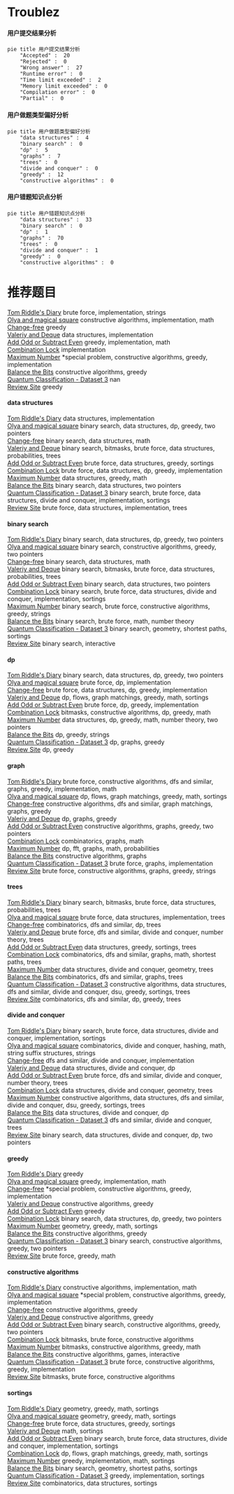 # Troublez
<!-- tabs:start -->
#### **用户提交结果分析**

```mermaid
pie title 用户提交结果分析
    "Accepted" :  20
    "Rejected" :  0
    "Wrong answer" :  27
    "Runtime error" :  0
    "Time limit exceeded" :  2
    "Memory limit exceeded" :  0
    "Compilation error" :  0
    "Partial" :  0
```
#### **用户做题类型偏好分析**

```mermaid
pie title 用户做题类型偏好分析
    "data structures" :  4
    "binary search" :  0
    "dp" :  5
    "graphs" :  7
    "trees" :  0
    "divide and conquer" :  0
    "greedy" :  12
    "constructive algorithms" :  0
```
#### **用户错题知识点分析**

```mermaid
pie title 用户错题知识点分析
    "data structures" :  33
    "binary search" :  0
    "dp" :  1
    "graphs" :  70
    "trees" :  0
    "divide and conquer" :  1
    "greedy" :  0
    "constructive algorithms" :  0
```
<!-- tabs:end -->
# 推荐题目
[Tom Riddle's Diary](http://codeforces.com/problemset/problem/855/A)		brute force,
                        implementation,
                        strings		  
[Olya and magical square](http://codeforces.com/problemset/problem/1080/D)		constructive algorithms,
                        implementation,
                        math		  
[Change-free](http://codeforces.com/problemset/problem/767/E)		greedy		  
[Valeriy and Deque](http://codeforces.com/problemset/problem/1179/A)		data structures,
                        implementation		  
[Add Odd or Subtract Even](http://codeforces.com/problemset/problem/1311/A)		greedy,
                        implementation,
                        math		  
[Combination Lock](http://codeforces.com/problemset/problem/540/A)		implementation		  
[Maximum Number](http://codeforces.com/problemset/problem/774/C)		*special problem,
                        constructive algorithms,
                        greedy,
                        implementation		  
[Balance the Bits](https://codeforces.com/contest/1504/problem/C)		constructive algorithms,
                        greedy		  
[Quantum Classification - Dataset 3](http://codeforces.com/problemset/problem/1357/D1)		nan		  
[Review Site](http://codeforces.com/problemset/problem/1511/A)		greedy		  
<!-- tabs:start -->
#### **data structures**
[Tom Riddle's Diary](http://codeforces.com/problemset/problem/1179/A)		data structures,
                        implementation		  
[Olya and magical square](http://codeforces.com/problemset/problem/1492/C)		binary search,
                        data structures,
                        dp,
                        greedy,
                        two pointers		  
[Change-free](http://codeforces.com/problemset/problem/1490/G)		binary search,
                        data structures,
                        math		  
[Valeriy and Deque](http://codeforces.com/problemset/problem/1479/D)		binary search,
                        bitmasks,
                        brute force,
                        data structures,
                        probabilities,
                        trees		  
[Add Odd or Subtract Even](http://codeforces.com/problemset/problem/1497/A)		brute force,
                        data structures,
                        greedy,
                        sortings		  
[Combination Lock](http://codeforces.com/problemset/problem/1491/C)		brute force,
                        data structures,
                        dp,
                        greedy,
                        implementation		  
[Maximum Number](http://codeforces.com/problemset/problem/1492/B)		data structures,
                        greedy,
                        math		  
[Balance the Bits](http://codeforces.com/problemset/problem/1436/E)		binary search,
                        data structures,
                        two pointers		  
[Quantum Classification - Dataset 3](http://codeforces.com/problemset/problem/1461/D)		binary search,
                        brute force,
                        data structures,
                        divide and conquer,
                        implementation,
                        sortings		  
[Review Site](http://codeforces.com/problemset/problem/1511/C)		brute force,
                        data structures,
                        implementation,
                        trees		  
#### **binary search**
[Tom Riddle's Diary](http://codeforces.com/problemset/problem/1492/C)		binary search,
                        data structures,
                        dp,
                        greedy,
                        two pointers		  
[Olya and magical square](http://codeforces.com/problemset/problem/1463/D)		binary search,
                        constructive algorithms,
                        greedy,
                        two pointers		  
[Change-free](http://codeforces.com/problemset/problem/1490/G)		binary search,
                        data structures,
                        math		  
[Valeriy and Deque](http://codeforces.com/problemset/problem/1479/D)		binary search,
                        bitmasks,
                        brute force,
                        data structures,
                        probabilities,
                        trees		  
[Add Odd or Subtract Even](http://codeforces.com/problemset/problem/1436/E)		binary search,
                        data structures,
                        two pointers		  
[Combination Lock](http://codeforces.com/problemset/problem/1461/D)		binary search,
                        brute force,
                        data structures,
                        divide and conquer,
                        implementation,
                        sortings		  
[Maximum Number](http://codeforces.com/problemset/problem/1493/C)		binary search,
                        brute force,
                        constructive algorithms,
                        greedy,
                        strings		  
[Balance the Bits](http://codeforces.com/problemset/problem/1487/D)		binary search,
                        brute force,
                        math,
                        number theory		  
[Quantum Classification - Dataset 3](http://codeforces.com/problemset/problem/1486/B)		binary search,
                        geometry,
                        shortest paths,
                        sortings		  
[Review Site](http://codeforces.com/problemset/problem/1486/C1)		binary search,
                        interactive		  
#### **dp**
[Tom Riddle's Diary](http://codeforces.com/problemset/problem/1492/C)		binary search,
                        data structures,
                        dp,
                        greedy,
                        two pointers		  
[Olya and magical square](https://codeforces.com/contest/1457/problem/C)		brute force,
                        dp,
                        implementation		  
[Change-free](http://codeforces.com/problemset/problem/1491/C)		brute force,
                        data structures,
                        dp,
                        greedy,
                        implementation		  
[Valeriy and Deque](http://codeforces.com/problemset/problem/1437/C)		dp,
                        flows,
                        graph matchings,
                        greedy,
                        math,
                        sortings		  
[Add Odd or Subtract Even](http://codeforces.com/problemset/problem/1499/B)		brute force,
                        dp,
                        greedy,
                        implementation		  
[Combination Lock](http://codeforces.com/problemset/problem/1491/D)		bitmasks,
                        constructive algorithms,
                        dp,
                        greedy,
                        math		  
[Maximum Number](http://codeforces.com/problemset/problem/1497/E1)		data structures,
                        dp,
                        greedy,
                        math,
                        number theory,
                        two pointers		  
[Balance the Bits](http://codeforces.com/problemset/problem/1466/C)		dp,
                        greedy,
                        strings		  
[Quantum Classification - Dataset 3](http://codeforces.com/problemset/problem/1476/C)		dp,
                        graphs,
                        greedy		  
[Review Site](http://codeforces.com/problemset/problem/1509/C)		dp,
                        greedy		  
#### **graph**
[Tom Riddle's Diary](http://codeforces.com/problemset/problem/1487/C)		brute force,
                        constructive algorithms,
                        dfs and similar,
                        graphs,
                        greedy,
                        implementation,
                        math		  
[Olya and magical square](http://codeforces.com/problemset/problem/1437/C)		dp,
                        flows,
                        graph matchings,
                        greedy,
                        math,
                        sortings		  
[Change-free](http://codeforces.com/problemset/problem/1470/D)		constructive algorithms,
                        dfs and similar,
                        graph matchings,
                        graphs,
                        greedy		  
[Valeriy and Deque](http://codeforces.com/problemset/problem/1476/C)		dp,
                        graphs,
                        greedy		  
[Add Odd or Subtract Even](http://codeforces.com/problemset/problem/1304/D)		constructive algorithms,
                        graphs,
                        greedy,
                        two pointers		  
[Combination Lock](http://codeforces.com/problemset/problem/1475/C)		combinatorics,
                        graphs,
                        math		  
[Maximum Number](http://codeforces.com/problemset/problem/553/E)		dp,
                        fft,
                        graphs,
                        math,
                        probabilities		  
[Balance the Bits](http://codeforces.com/problemset/problem/1495/C)		constructive algorithms,
                        graphs		  
[Quantum Classification - Dataset 3](http://codeforces.com/problemset/problem/1510/K)		brute force,
                        graphs,
                        implementation		  
[Review Site](http://codeforces.com/problemset/problem/1511/D)		brute force,
                        constructive algorithms,
                        graphs,
                        greedy,
                        strings		  
#### **trees**
[Tom Riddle's Diary](http://codeforces.com/problemset/problem/1479/D)		binary search,
                        bitmasks,
                        brute force,
                        data structures,
                        probabilities,
                        trees		  
[Olya and magical square](http://codeforces.com/problemset/problem/1511/C)		brute force,
                        data structures,
                        implementation,
                        trees		  
[Change-free](http://codeforces.com/problemset/problem/1499/F)		combinatorics,
                        dfs and similar,
                        dp,
                        trees		  
[Valeriy and Deque](http://codeforces.com/problemset/problem/1491/E)		brute force,
                        dfs and similar,
                        divide and conquer,
                        number theory,
                        trees		  
[Add Odd or Subtract Even](http://codeforces.com/problemset/problem/1466/D)		data structures,
                        greedy,
                        sortings,
                        trees		  
[Combination Lock](http://codeforces.com/problemset/problem/1495/D)		combinatorics,
                        dfs and similar,
                        graphs,
                        math,
                        shortest paths,
                        trees		  
[Maximum Number](http://codeforces.com/problemset/problem/1303/G)		data structures,
                        divide and conquer,
                        geometry,
                        trees		  
[Balance the Bits](http://codeforces.com/problemset/problem/1454/E)		combinatorics,
                        dfs and similar,
                        graphs,
                        trees		  
[Quantum Classification - Dataset 3](http://codeforces.com/problemset/problem/1494/D)		constructive algorithms,
                        data structures,
                        dfs and similar,
                        divide and conquer,
                        dsu,
                        greedy,
                        sortings,
                        trees		  
[Review Site](http://codeforces.com/problemset/problem/1292/C)		combinatorics,
                        dfs and similar,
                        dp,
                        greedy,
                        trees		  
#### **divide and conquer**
[Tom Riddle's Diary](http://codeforces.com/problemset/problem/1461/D)		binary search,
                        brute force,
                        data structures,
                        divide and conquer,
                        implementation,
                        sortings		  
[Olya and magical square](http://codeforces.com/problemset/problem/1466/G)		combinatorics,
                        divide and conquer,
                        hashing,
                        math,
                        string suffix structures,
                        strings		  
[Change-free](http://codeforces.com/problemset/problem/1490/D)		dfs and similar,
                        divide and conquer,
                        implementation		  
[Valeriy and Deque](https://codeforces.com/contest/1483/problem/C)		data structures,
                        divide and conquer,
                        dp		  
[Add Odd or Subtract Even](http://codeforces.com/problemset/problem/1491/E)		brute force,
                        dfs and similar,
                        divide and conquer,
                        number theory,
                        trees		  
[Combination Lock](http://codeforces.com/problemset/problem/1303/G)		data structures,
                        divide and conquer,
                        geometry,
                        trees		  
[Maximum Number](http://codeforces.com/problemset/problem/1494/D)		constructive algorithms,
                        data structures,
                        dfs and similar,
                        divide and conquer,
                        dsu,
                        greedy,
                        sortings,
                        trees		  
[Balance the Bits](http://codeforces.com/problemset/problem/1482/E)		data structures,
                        divide and conquer,
                        dp		  
[Quantum Classification - Dataset 3](http://codeforces.com/problemset/problem/566/C)		dfs and similar,
                        divide and conquer,
                        trees		  
[Review Site](http://codeforces.com/problemset/problem/1428/F)		binary search,
                        data structures,
                        divide and conquer,
                        dp,
                        two pointers		  
#### **greedy**
[Tom Riddle's Diary](http://codeforces.com/problemset/problem/767/E)		greedy		  
[Olya and magical square](http://codeforces.com/problemset/problem/1311/A)		greedy,
                        implementation,
                        math		  
[Change-free](http://codeforces.com/problemset/problem/774/C)		*special problem,
                        constructive algorithms,
                        greedy,
                        implementation		  
[Valeriy and Deque](https://codeforces.com/contest/1504/problem/C)		constructive algorithms,
                        greedy		  
[Add Odd or Subtract Even](http://codeforces.com/problemset/problem/1511/A)		greedy		  
[Combination Lock](http://codeforces.com/problemset/problem/1492/C)		binary search,
                        data structures,
                        dp,
                        greedy,
                        two pointers		  
[Maximum Number](https://codeforces.com/contest/1496/problem/C)		geometry,
                        greedy,
                        math,
                        sortings		  
[Balance the Bits](http://codeforces.com/problemset/problem/1493/A)		constructive algorithms,
                        greedy		  
[Quantum Classification - Dataset 3](http://codeforces.com/problemset/problem/1463/D)		binary search,
                        constructive algorithms,
                        greedy,
                        two pointers		  
[Review Site](http://codeforces.com/problemset/problem/1462/C)		brute force,
                        greedy,
                        math		  
#### **constructive algorithms**
[Tom Riddle's Diary](http://codeforces.com/problemset/problem/1080/D)		constructive algorithms,
                        implementation,
                        math		  
[Olya and magical square](http://codeforces.com/problemset/problem/774/C)		*special problem,
                        constructive algorithms,
                        greedy,
                        implementation		  
[Change-free](https://codeforces.com/contest/1504/problem/C)		constructive algorithms,
                        greedy		  
[Valeriy and Deque](http://codeforces.com/problemset/problem/1493/A)		constructive algorithms,
                        greedy		  
[Add Odd or Subtract Even](http://codeforces.com/problemset/problem/1463/D)		binary search,
                        constructive algorithms,
                        greedy,
                        two pointers		  
[Combination Lock](https://codeforces.com/contest/1456/problem/B)		bitmasks,
                        brute force,
                        constructive algorithms		  
[Maximum Number](http://codeforces.com/problemset/problem/1492/D)		bitmasks,
                        constructive algorithms,
                        greedy,
                        math		  
[Balance the Bits](https://codeforces.com/contest/1504/problem/D)		constructive algorithms,
                        games,
                        interactive		  
[Quantum Classification - Dataset 3](https://codeforces.com/contest/1483/problem/A)		brute force,
                        constructive algorithms,
                        greedy,
                        implementation		  
[Review Site](https://codeforces.com/contest/1457/problem/D)		bitmasks,
                        brute force,
                        constructive algorithms		  
#### **sortings**
[Tom Riddle's Diary](https://codeforces.com/contest/1496/problem/C)		geometry,
                        greedy,
                        math,
                        sortings		  
[Olya and magical square](http://codeforces.com/problemset/problem/1495/A)		geometry,
                        greedy,
                        math,
                        sortings		  
[Change-free](http://codeforces.com/problemset/problem/1497/A)		brute force,
                        data structures,
                        greedy,
                        sortings		  
[Valeriy and Deque](http://codeforces.com/problemset/problem/1427/A)		math,
                        sortings		  
[Add Odd or Subtract Even](http://codeforces.com/problemset/problem/1461/D)		binary search,
                        brute force,
                        data structures,
                        divide and conquer,
                        implementation,
                        sortings		  
[Combination Lock](http://codeforces.com/problemset/problem/1437/C)		dp,
                        flows,
                        graph matchings,
                        greedy,
                        math,
                        sortings		  
[Maximum Number](http://codeforces.com/problemset/problem/1473/A)		greedy,
                        implementation,
                        math,
                        sortings		  
[Balance the Bits](http://codeforces.com/problemset/problem/1486/B)		binary search,
                        geometry,
                        shortest paths,
                        sortings		  
[Quantum Classification - Dataset 3](http://codeforces.com/problemset/problem/1480/B)		greedy,
                        implementation,
                        sortings		  
[Review Site](http://codeforces.com/problemset/problem/1420/D)		combinatorics,
                        data structures,
                        sortings		  
<!-- tabs:end -->
